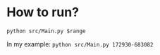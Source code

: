 # How to run?
```python src/Main.py $range```

In my example: 
```python src/Main.py 172930-683082```